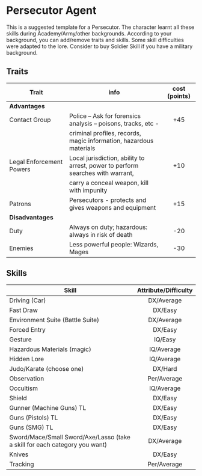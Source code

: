 # Persecutor Agent

This is a suggested template for a Persecutor. The character learnt all these skills during Academy/Army/other backgrounds. According to your background, you can add/remove traits and skills. Some skill difficulties were adapted to the lore. Consider to buy Soldier Skill if you have a military background.

## Traits

| Trait                    | info                                                                           | cost (points) |
| ------------------------ | ------------------------------------------------------------------------------ | :-----------: |
| **Advantages**           |                                                                                |               |
| Contact Group            | Police – Ask for forensics analysis – poisons, tracks, etc -                   |      +45      |
|                          | criminal profiles, records, magic information, hazardous materials             |               |
| Legal Enforcement Powers | Local jurisdiction, ability to arrest, power to perform searches with warrant, |      +10      |
|                          | carry a conceal weapon, kill with impunity                                     |               |
| Patrons                  | Persecutors - protects and gives weapons and equipment                         |      +15      |
| **Disadvantages**        |                                                                                |               |
| Duty                     | Always on duty; hazardous: always in risk of death                             |      -20      |
| Enemies                  | Less powerful people: Wizards, Mages                                           |      -30      |

## Skills

| Skill                                                                      | Attribute/Difficulty |
| -------------------------------------------------------------------------- | :------------------: |
| Driving (Car)                                                              |      DX/Average      |
| Fast Draw                                                                  |       DX/Easy        |
| Environment Suite (Battle Suite)                                           |      DX/Average      |
| Forced Entry                                                               |       DX/Easy        |
| Gesture                                                                    |       IQ/Easy        |
| Hazardous Materials (magic)                                                |      IQ/Average      |
| Hidden Lore                                                                |      IQ/Average      |
| Judo/Karate (choose one)                                                   |       DX/Hard        |
| Observation                                                                |     Per/Average      |
| Occultism                                                                  |      IQ/Average      |
| Shield                                                                     |       DX/Easy        |
| Gunner (Machine Guns) TL                                                   |       DX/Easy        |
| Guns (Pistols) TL                                                          |       DX/Easy        |
| Guns (SMG) TL                                                              |       DX/Easy        |
| Sword/Mace/Small Sword/Axe/Lasso (take a skill for each category you want) |      DX/Average      |
| Knives                                                                     |       DX/Easy        |
| Tracking                                                                   |     Per/Average      |
